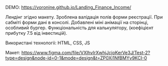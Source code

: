 DEMO: https://voronine.github.io/Landing_Finance_Income/

Лендінг згідно макету.
Зроблена валідація полів форми реєстрації.
При сабміті форми дані в консолі.
Добавлені міні анімації на сторінці, особливий бургер.
Функціональність для калькулятору, (коефіцієнт прибутку 7.5 від інвестицій).

Використані технологіі:
HTML, CSS, JS

Макет:
https://www.figma.com/file/VXlhvIrXwhjJcjoKerVe3J/Test-2?type=design&node-id=0-1&mode=design&t=ZP0Xi1NfBMYv9KCI-0
